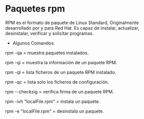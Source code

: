 # Paquetes rpm

RPM es el formato de paquete de Linux Standard, Originalmente desarrollado por y para Red Hat. Es capaz de instalar, actualizar, desinstalar, verificar y solicitar programas.

- Algunos Comandos:

rpm -qa = muestra paquetes instalados.

rpm -qi = muestra la información de un paquete RPM.

rpm -ql = lista ficheros de un paquete RPM instalado.

rpm -qc = lista solo los ficheros de configuración.

rpm --checksig = verifica firma de un paquete RPM.

rpm -ivh "localFile.rpm" = instala un paquete.

rpm -e "localFile.rpm" = desinstala un paquete.
